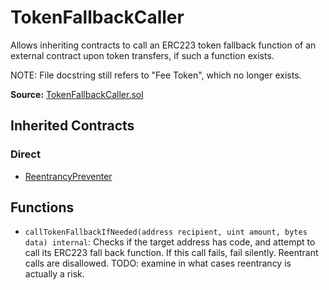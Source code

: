 # TokenFallbackCaller

Allows inheriting contracts to call an ERC223 token fallback function of an external contract upon token transfers, if such a function exists.

NOTE: File docstring still refers to "Fee Token", which no longer exists.

**Source:** [TokenFallbackCaller.sol](https://github.com/Synthetixio/synthetix/blob/master/contracts/TokenFallbackCaller.sol)

## Inherited Contracts

### Direct

* [ReentrancyPreventer](ReentrancyPreventer.md)

## Functions

* `callTokenFallbackIfNeeded(address recipient, uint amount, bytes data) internal`: Checks if the target address has code, and attempt to call its ERC223 fall back function. If this call fails, fail silently. Reentrant calls are disallowed. TODO: examine in what cases reentrancy is actually a risk.
